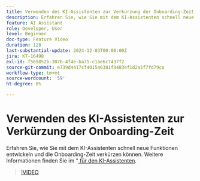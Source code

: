 ```yaml
---
title: Verwenden des KI-Assistenten zur Verkürzung der Onboarding-Zeit
description: Erfahren Sie, wie Sie mit dem KI-Assistenten schnell neue Funktionen entwickeln und die Onboarding-Zeit verkürzen können.
feature: AI Assistant
role: Developer, User
level: Beginner
doc-type: Feature Video
duration: 128
last-substantial-update: 2024-12-03T00:00:00Z
jira: KT-16498
exl-id: f569852b-3076-4f4e-ba75-c1ae6c7437f2
source-git-commit: e739d4417cf401546381f3483ef1d2a5f7fd79ca
workflow-type: tm+mt
source-wordcount: '59'
ht-degree: 0%

---
```


# Verwenden des KI-Assistenten zur Verkürzung der Onboarding-Zeit

Erfahren Sie, wie Sie mit dem KI-Assistenten schnell neue Funktionen entwickeln und die Onboarding-Zeit verkürzen können. Weitere Informationen finden Sie im &quot;[ für den KI-Assistenten](https://experienceleague.adobe.com/en/docs/experience-platform/ai-assistant/questions).

>[!VIDEO](https://video.tv.adobe.com/v/3438032/?learn=on&enablevpops)
